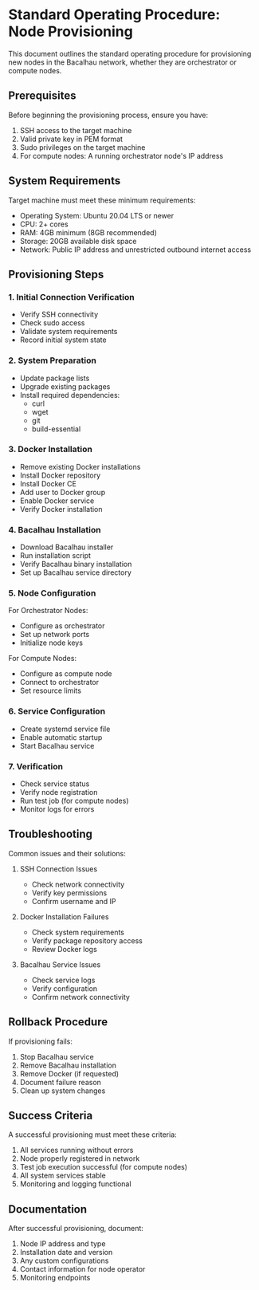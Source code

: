 # Standard Operating Procedure: Node Provisioning

This document outlines the standard operating procedure for provisioning new nodes in the Bacalhau network, whether they are orchestrator or compute nodes.

## Prerequisites

Before beginning the provisioning process, ensure you have:

1. SSH access to the target machine
2. Valid private key in PEM format
3. Sudo privileges on the target machine
4. For compute nodes: A running orchestrator node's IP address

## System Requirements

Target machine must meet these minimum requirements:

- Operating System: Ubuntu 20.04 LTS or newer
- CPU: 2+ cores
- RAM: 4GB minimum (8GB recommended)
- Storage: 20GB available disk space
- Network: Public IP address and unrestricted outbound internet access

## Provisioning Steps

### 1. Initial Connection Verification
- Verify SSH connectivity
- Check sudo access
- Validate system requirements
- Record initial system state

### 2. System Preparation
- Update package lists
- Upgrade existing packages
- Install required dependencies:
  - curl
  - wget
  - git
  - build-essential

### 3. Docker Installation
- Remove existing Docker installations
- Install Docker repository
- Install Docker CE
- Add user to Docker group
- Enable Docker service
- Verify Docker installation

### 4. Bacalhau Installation
- Download Bacalhau installer
- Run installation script
- Verify Bacalhau binary installation
- Set up Bacalhau service directory

### 5. Node Configuration
For Orchestrator Nodes:
- Configure as orchestrator
- Set up network ports
- Initialize node keys

For Compute Nodes:
- Configure as compute node
- Connect to orchestrator
- Set resource limits

### 6. Service Configuration
- Create systemd service file
- Enable automatic startup
- Start Bacalhau service

### 7. Verification
- Check service status
- Verify node registration
- Run test job (for compute nodes)
- Monitor logs for errors

## Troubleshooting

Common issues and their solutions:

1. SSH Connection Issues
   - Check network connectivity
   - Verify key permissions
   - Confirm username and IP

2. Docker Installation Failures
   - Check system requirements
   - Verify package repository access
   - Review Docker logs

3. Bacalhau Service Issues
   - Check service logs
   - Verify configuration
   - Confirm network connectivity

## Rollback Procedure

If provisioning fails:

1. Stop Bacalhau service
2. Remove Bacalhau installation
3. Remove Docker (if requested)
4. Document failure reason
5. Clean up system changes

## Success Criteria

A successful provisioning must meet these criteria:

1. All services running without errors
2. Node properly registered in network
3. Test job execution successful (for compute nodes)
4. All system services stable
5. Monitoring and logging functional

## Documentation

After successful provisioning, document:

1. Node IP address and type
2. Installation date and version
3. Any custom configurations
4. Contact information for node operator
5. Monitoring endpoints

